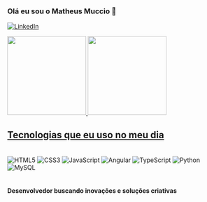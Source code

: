 
### Olá eu sou o Matheus Muccio 👋

[![LinkedIn](https://img.shields.io/badge/LinkedIn-0077B5?style=for-the-badge&logo=linkedin&logoColor=white)](https://www.linkedin.com/in/matheus-muccio-91a1a2269/)

<div>
    <a href="https://github.com/matheusgmm">
    <img height="180em" src="https://github-readme-stats.vercel.app/api?username=matheusgmm&show_icons=true&theme=radical&include_all_commits=true">
    <img height="180em" src="https://github-readme-stats.vercel.app/api/top-langs/?username=matheusgmm&layout=compact&langs_count=16&theme=radical">

<div/>

## Tecnologias que eu uso no meu dia 

<div style="display: inline-block"><br/>
    <img align="center" alt="HTML5" src="https://img.shields.io/badge/HTML5-E34F26?style=for-the-badge&logo=html5&logoColor=white">
    <img align="center" alt="CSS3" src="https://img.shields.io/badge/CSS3-1572B6?style=for-the-badge&logo=css3&logoColor=white">
    <img align="center" alt="JavaScript" src="https://img.shields.io/badge/JavaScript-F7DF1E?style=for-the-badge&logo=javascript&logoColor=black">
    <img align="center" alt="Angular" src="https://img.shields.io/badge/Angular-DD0031?style=for-the-badge&logo=angular&logoColor=white">
    <img align="center" alt="TypeScript" src="https://img.shields.io/badge/TypeScript-007ACC?style=for-the-badge&logo=typescript&logoColor=white">
    <img align="center" alt="Python" src="https://img.shields.io/badge/Python-3776AB?style=for-the-badge&logo=python&logoColor=white">
    <img align="center" alt="MySQL" src="https://img.shields.io/badge/MySQL-00000F?style=for-the-badge&logo=mysql&logoColor=white">
<div/><br/>

 #### Desenvolvedor buscando inovações e soluções criativas

